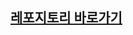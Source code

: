 
## [레포지토리 바로가기](https://github.com/binary-ho/mvc-blog2)

<!-- 
```java
// main/webapp/WEB-INF/views/board/list.jsp
@RequestMapping(value = "/board/list")
public String list(Model model) {
  model.addAttribute("boardList", boardService.list());
    return "/board/list";
}
```

```java
<beans:bean class="org.springframework.web.servlet.view.InternalResourceViewResolver">
  <beans:property name="prefix" value="/WEB-INF/views/" />
  <beans:property name="suffix" value=".jsp" />
</beans:bean>
```

prefix, suffix

폼 유효성 검증 3단계 -> 유효성에 관해
1. jsp 파일 수정
2. hibernate 임포트
3. controller의 VO에 `@Valid` 붙이기.
4. BoardVO에 검증용 내용 추가

## session arrtibutes가 뭐 하는 물건 -->
